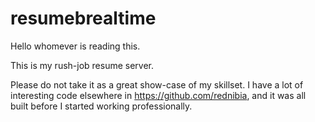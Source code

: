 # resumebrealtime

Hello whomever is reading this.

This is my rush-job resume server.

Please do not take it as a great show-case of my skillset. I have a lot of interesting code elsewhere in https://github.com/rednibia, and it was all built before I started working professionally.
